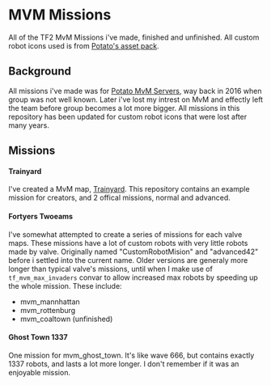 # MVM Missions

All of the TF2 MvM Missions i've made, finished and unfinished. All custom robot icons used is from [Potato's asset pack](https://github.com/potato-tf/ArchiveAssets).

## Background

All missions i've made was for [Potato MvM Servers](https://steamcommunity.com/groups/potatomvmservers), way back in 2016 when group was not well known.
Later i've lost my intrest on MvM and effectly left the team before group becomes a lot more bigger. All missions in this repository has been updated for custom robot icons that were lost after many years.

## Missions

#### Trainyard

I've created a MvM map, [Trainyard](https://steamcommunity.com/sharedfiles/filedetails/?id=1160890619).
This repository contains an example mission for creators, and 2 offical missions, normal and advanced.

#### Fortyers Twoeams

I've somewhat attempted to create a series of missions for each valve maps. These missions have a lot of custom robots with very little robots made by valve.
Originally named "CustomRobotMision" and "advanced42" before i settled into the current name.
Older versions are generaly more longer than typical valve's missions, until when I make use of `tf_mvm_max_invaders` convar to allow increased max robots by speeding up the whole mission.
These include:
- mvm_mannhattan
- mvm_rottenburg
- mvm_coaltown (unfinished)

#### Ghost Town 1337

One mission for mvm_ghost_town. It's like wave 666, but contains exactly 1337 robots, and lasts a lot more longer. I don't remember if it was an enjoyable mission.
